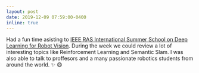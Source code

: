 ```yaml
---
layout: post
date: 2019-12-09 07:59:00-0400
inline: true
---
```


Had a fun time asisting to [IEEE RAS International Summer School on Deep Learning for Robot Vision](http://robotvision2019.amtc.cl/). During the week we could review a lot of interesting topics like Reinforcement Learning and Semantic Slam. I was also able to talk to proffesors and a many passionate robotics students from around the world. :sparkles: :smile:
